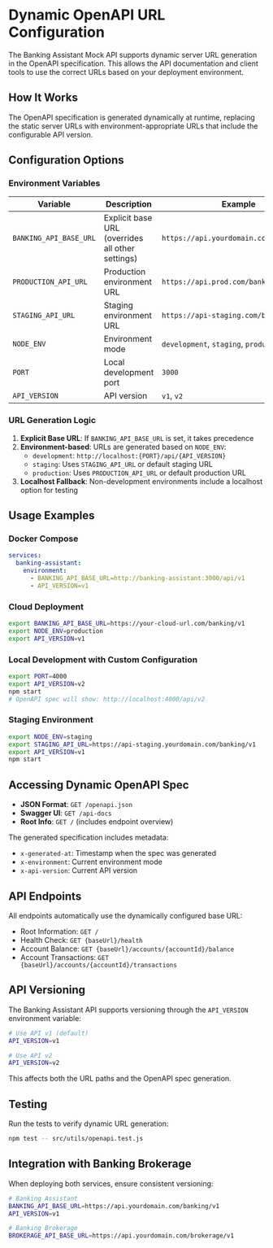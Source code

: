 # Dynamic OpenAPI URL Configuration

The Banking Assistant Mock API supports dynamic server URL generation in the OpenAPI specification. This allows the API documentation and client tools to use the correct URLs based on your deployment environment.

## How It Works

The OpenAPI specification is generated dynamically at runtime, replacing the static server URLs with environment-appropriate URLs that include the configurable API version.

## Configuration Options

### Environment Variables

| Variable | Description | Example |
|----------|-------------|---------|
| `BANKING_API_BASE_URL` | Explicit base URL (overrides all other settings) | `https://api.yourdomain.com/banking/v1` |
| `PRODUCTION_API_URL` | Production environment URL | `https://api.prod.com/banking/v1` |
| `STAGING_API_URL` | Staging environment URL | `https://api-staging.com/banking/v1` |
| `NODE_ENV` | Environment mode | `development`, `staging`, `production` |
| `PORT` | Local development port | `3000` |
| `API_VERSION` | API version | `v1`, `v2` |

### URL Generation Logic

1. **Explicit Base URL**: If `BANKING_API_BASE_URL` is set, it takes precedence
2. **Environment-based**: URLs are generated based on `NODE_ENV`:
   - `development`: `http://localhost:{PORT}/api/{API_VERSION}`
   - `staging`: Uses `STAGING_API_URL` or default staging URL
   - `production`: Uses `PRODUCTION_API_URL` or default production URL
3. **Localhost Fallback**: Non-development environments include a localhost option for testing

## Usage Examples

### Docker Compose
```yaml
services:
  banking-assistant:
    environment:
      - BANKING_API_BASE_URL=http://banking-assistant:3000/api/v1
      - API_VERSION=v1
```

### Cloud Deployment
```bash
export BANKING_API_BASE_URL=https://your-cloud-url.com/banking/v1
export NODE_ENV=production
export API_VERSION=v1
```

### Local Development with Custom Configuration
```bash
export PORT=4000
export API_VERSION=v2
npm start
# OpenAPI spec will show: http://localhost:4000/api/v2
```

### Staging Environment
```bash
export NODE_ENV=staging
export STAGING_API_URL=https://api-staging.yourdomain.com/banking/v1
export API_VERSION=v1
npm start
```

## Accessing Dynamic OpenAPI Spec

- **JSON Format**: `GET /openapi.json`
- **Swagger UI**: `GET /api-docs`
- **Root Info**: `GET /` (includes endpoint overview)

The generated specification includes metadata:
- `x-generated-at`: Timestamp when the spec was generated
- `x-environment`: Current environment mode
- `x-api-version`: Current API version

## API Endpoints

All endpoints automatically use the dynamically configured base URL:

- Root Information: `GET /`
- Health Check: `GET {baseUrl}/health`
- Account Balance: `GET {baseUrl}/accounts/{accountId}/balance`
- Account Transactions: `GET {baseUrl}/accounts/{accountId}/transactions`

## API Versioning

The Banking Assistant API supports versioning through the `API_VERSION` environment variable:

```bash
# Use API v1 (default)
API_VERSION=v1

# Use API v2
API_VERSION=v2
```

This affects both the URL paths and the OpenAPI spec generation.

## Testing

Run the tests to verify dynamic URL generation:

```bash
npm test -- src/utils/openapi.test.js
```

## Integration with Banking Brokerage

When deploying both services, ensure consistent versioning:

```bash
# Banking Assistant
BANKING_API_BASE_URL=https://api.yourdomain.com/banking/v1
API_VERSION=v1

# Banking Brokerage  
BROKERAGE_API_BASE_URL=https://api.yourdomain.com/brokerage/v1
```
